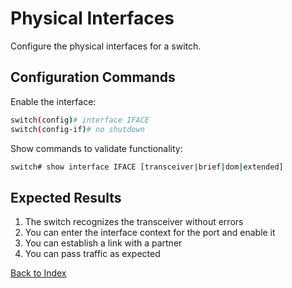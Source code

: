# Physical Interfaces 

Configure the physical interfaces for a switch.

## Configuration Commands

Enable the interface: 

```bash
switch(config)# interface IFACE
switch(config-if)# no shutdown
```

Show commands to validate functionality:  

```bash
switch# show interface IFACE [transceiver|brief|dom|extended]
```

## Expected Results 

1. The switch recognizes the transceiver without errors
2. You can enter the interface context for the port and enable it
3. You can establish a link with a partner
4. You can pass traffic as expected 

[Back to Index](../index_aruba.md)
